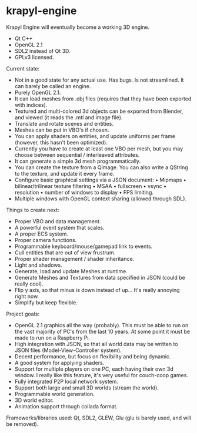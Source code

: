 # krapyl-engine
Krapyl Engine will eventually become a working 3D engine.
- Qt C++
- OpenGL 2.1
- SDL2 instead of Qt 3D.
- GPLv3 licensed.

Current state:
- Not in a good state for any actual use. Has bugs. Is not streamlined. It can barely be called an engine.
- Purely OpenGL 2.1.
- It can load meshes from .obj files (requires that they have been exported with indices).
- Textured and multi-colored 3d objects can be exported from Blender, and viewed (it reads the .mtl and image file).
- Translate and rotate scenes and entities.
- Meshes can be put in VBO's if chosen.
- You can apply shaders on entities, and update uniforms per frame (however, this hasn't been optimized).
- Currently you have to create at least one VBO per mesh, but you may choose between sequential / interleaved attributes.
- It can generate a simple 3d mesh programmatically.
- You can create the texture from a QImage. You can also write a QString to the texture, and update it every frame.
- Configure basic graphical settings via a JSON document:
• Mipmaps • bilinear/trilinear texture filtering • MSAA • fullscreen • vsync • resolution • number of windows to display • FPS limiting.
- Multiple windows with OpenGL context sharing (allowed through SDL).

Things to create next:
- Proper VBO and data management.
- A powerful event system that scales.
- A proper ECS system.
- Proper camera functions.
- Programmable keyboard/mouse/gamepad link to events.
- Cull entities that are out of view frustrum.
- Proper shader management / shader inheritance.
- Light and shadows.
- Generate, load and update Meshes at runtime. 
- Generate Meshes and Textures from data specified in JSON (could be really cool).
- Flip y axis, so that minus is down instead of up... It's really annoying right now.
- Simplify but keep flexible.

Project goals:
- OpenGL 2.1 graphics all the way (probably). This must be able to run on the vast majority of PC's from the last 10 years. At some point it must be made to run on a Raspberry Pi.
- High integration with JSON, so that all world data may be written to JSON files (Model-View-Controller system).
- Decent performance, but focus on flexibility and being dynamic.
- A good system for applying shaders.
- Support for multiple players on one PC, each having their own 3d window. I really like this feature, it's very useful for couch-coop games.
- Fully integrated P2P local network system.
- Support both large and small 3D worlds (stream the world).
- Programmable world generation.
- 3D world editor.
- Animation support through collada format.

Frameworks/libraries used: Qt, SDL2, GLEW, Glu (glu is barely used, and will be removed).
